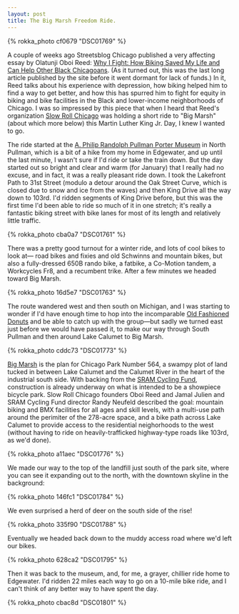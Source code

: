 ```yaml
---
layout: post
title: The Big Marsh Freedom Ride.
---
```


{% rokka_photo cf0679 "DSC01769" %}

A couple of weeks ago Streetsblog Chicago published a very affecting essay by Olatunji Oboi Reed: <a href="http://chi.streetsblog.org/2015/01/07/why-i-fight-how-biking-saved-my-life-and-can-benefit-other-black-chicagoans/">Why I Fight: How Biking Saved My Life and Can Help Other Black Chicagoans</a>. (As it turned out, this was the last long article published by the site before it went dormant for lack of funds.) In it, Reed talks about his experience with depression, how biking helped him to find a way to get better, and how this has spurred him to fight for equity in biking and bike facilities in the Black and lower-income neighborhoods of Chicago. I was so impressed by this piece that when I heard that Reed's organization <a href="http://slowrollchicago.org/">Slow Roll Chicago</a> was holding a short ride to "Big Marsh" (about which more below) this Martin Luther King Jr. Day, I knew I wanted to go.

The ride started at the <a href="http://www.aphiliprandolphmuseum.com/">A. Philip Randolph Pullman Porter Museum</a> in North Pullman, which is a bit of a hike from my home in Edgewater, and up until the last minute, I wasn't sure if I'd ride or take the train down. But the day started out so bright and clear and warm (for January) that I really had no excuse, and in fact, it was a really pleasant ride down. I took the Lakefront Path to 31st Street (modulo a detour around the Oak Street Curve, which is closed due to snow and ice from the waves) and then King Drive all the way down to 103rd. I'd ridden segments of King Drive before, but this was the first time I'd been able to ride so much of it in one stretch; it's really a fantastic biking street with bike lanes for most of its length and relatively little traffic.

{% rokka_photo cba0a7 "DSC01761" %}

There was a pretty good turnout for a winter ride, and lots of cool bikes to look at&mdash; road bikes and fixies and old Schwinns and mountain bikes, but also a fully-dressed 650B rando bike, a fatbike, a Co-Motion tandem, a Workcycles Fr8, and a recumbent trike. After a few minutes we headed toward Big Marsh.

{% rokka_photo 16d5e7 "DSC01763" %}

The route wandered west and then south on Michigan, and I was starting to wonder if I'd have enough time to hop into the incomparable <a href="http://chicago.seriouseats.com/2013/07/deep-fried-chicago-old-fashioned-donuts.html">Old Fashioned Donuts</a> and be able to catch up with the group&mdash;but sadly we turned east just before we would have passed it, to make our way through South Pullman and then around Lake Calumet to Big Marsh.

{% rokka_photo cddc73 "DSC01773" %}

<a href="http://bigmarshchicago.com/">Big Marsh</a> is the plan for Chicago Park Number 564, a swampy plot of land tucked in between Lake Calumet and the Calumet River in the heart of the industrial south side. With backing from the <a href="http://www.sramcyclingfund.com/">SRAM Cycling Fund</a>, construction is already underway on what is intended to be a showpiece bicycle park. Slow Roll Chicago founders Oboi Reed and Jamal Julien and SRAM Cycling Fund director Randy Neufeld described the goal: mountain biking and BMX facilities for all ages and skill levels, with a multi-use path around the perimiter of the 278-acre space, and a bike path across Lake Calumet to provide access to the residential neighorhoods to the west (without having to ride on heavily-trafficked highway-type roads like 103rd, as we'd done).

{% rokka_photo a11aec "DSC01776" %}

We made our way to the top of the landfill just south of the park site, where you can see it expanding out to the north, with the downtown skyline in the background:

{% rokka_photo 146fc1 "DSC01784" %}

We even surprised a herd of deer on the south side of the rise!

{% rokka_photo 335f90 "DSC01788" %}

Eventually we headed back down to the muddy access road where we'd left our bikes.

{% rokka_photo 628ca2 "DSC01795" %}

Then it was back to the museum, and, for me, a grayer, chillier ride home to Edgewater. I'd ridden 22 miles each way to go on a 10-mile bike ride, and I can't think of any better way to have spent the day.

{% rokka_photo cbac8d "DSC01801" %}


